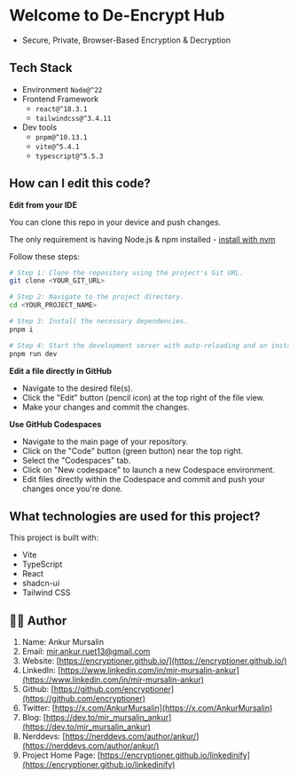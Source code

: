 # Welcome to De-Encrypt Hub
- Secure, Private, Browser-Based Encryption & Decryption

## Tech Stack
- Environment `Node@^22`
- Frontend Framework
    - `react@^18.3.1`
    - `tailwindcss@^3.4.11`
- Dev tools 
    - `pnpm@^10.13.1`
    - `vite@^5.4.1`
    - `typescript@^5.5.3`

## How can I edit this code?

**Edit from your IDE**

You can clone this repo in your device and push changes.

The only requirement is having Node.js & npm installed - [install with nvm](https://github.com/nvm-sh/nvm#installing-and-updating)

Follow these steps:

```sh
# Step 1: Clone the repository using the project's Git URL.
git clone <YOUR_GIT_URL>

# Step 2: Navigate to the project directory.
cd <YOUR_PROJECT_NAME>

# Step 3: Install the necessary dependencies.
pnpm i

# Step 4: Start the development server with auto-reloading and an instant preview.
pnpm run dev
```

**Edit a file directly in GitHub**

- Navigate to the desired file(s).
- Click the "Edit" button (pencil icon) at the top right of the file view.
- Make your changes and commit the changes.

**Use GitHub Codespaces**

- Navigate to the main page of your repository.
- Click on the "Code" button (green button) near the top right.
- Select the "Codespaces" tab.
- Click on "New codespace" to launch a new Codespace environment.
- Edit files directly within the Codespace and commit and push your changes once you're done.

## What technologies are used for this project?

This project is built with:

- Vite
- TypeScript
- React
- shadcn-ui
- Tailwind CSS

## 👨‍💻 Author
1. Name: Ankur Mursalin
2. Email: mir.ankur.ruet13@gmail.com
3. Website: [https://encryptioner.github.io/](https://encryptioner.github.io/)
4. LinkedIn: [https://www.linkedin.com/in/mir-mursalin-ankur](https://www.linkedin.com/in/mir-mursalin-ankur)
5. Github: [https://github.com/encryptioner](https://github.com/encryptioner)
6. Twitter: [https://x.com/AnkurMursalin](https://x.com/AnkurMursalin)
7. Blog: [https://dev.to/mir_mursalin_ankur](https://dev.to/mir_mursalin_ankur)
8. Nerddevs: [https://nerddevs.com/author/ankur/](https://nerddevs.com/author/ankur/)
9. Project Home Page: [https://encryptioner.github.io/linkedinify](https://encryptioner.github.io/linkedinify)
